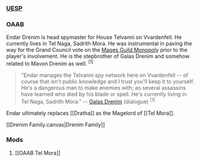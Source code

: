 ### [UESP](https://en.uesp.net/wiki/Morrowind:Tel_Naga#People)
### OAAB
Endar Drenim is head spymaster for House Telvanni on Vvardenfell. He currently lives in Tel Naga, Sadrith Mora. He was instrumental in paving the way for the Grand Council vote on the [Mages Guild Monopoly](https://en.uesp.net/wiki/Morrowind:Mages_Guild_Monopoly) prior to the player's involvement. He is the stepbrother of Galas Drenim and somehow related to Mavon Drenim as well. <sup>[1]</sup>

> "Endar manages the Telvanni spy network here on Vvardenfell -- of course that isn't public knowledge and I trust you'll keep it to yourself. He's a dangerous man to make enemies with; as several assassins have learned who died by his blade or spell. He's currently living in Tel Naga, Sadrith Mora."
> -- [Galas Drenim](https://en.uesp.net/wiki/Morrowind:Galas_Drenim) (dialogue) <sup>[1]</sup>

Endar ultimately replaces [[Dratha]] as the Magelord of [[Tel Mora]].

[[Drenim Family.canvas|Drenim Family]]
### Mods
1. [[OAAB Tel Mora]]